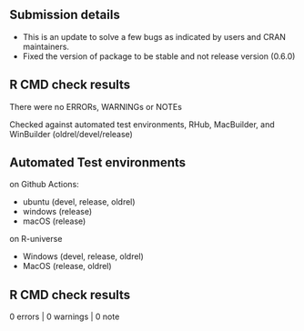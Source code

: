 ## Submission details

- This is an update to solve a few bugs as indicated by users and CRAN maintainers.
- Fixed the version of package to be stable and not release version (0.6.0)

## R CMD check results

There were no ERRORs, WARNINGs or NOTEs

Checked against automated test environments, RHub, MacBuilder, and WinBuilder (oldrel/devel/release)

## Automated Test environments

on Github Actions:
- ubuntu (devel, release, oldrel)
- windows (release)
- macOS (release)

on R-universe
- Windows (devel, release, oldrel)
- MacOS (release, oldrel)

## R CMD check results

0 errors | 0 warnings | 0 note
